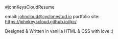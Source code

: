 #johnKeysCloudResume

email: johncloud@cyclonestud.io
portfolio site: https://johnkeyscloud.github.io/jkc/

Designed & Written in vanilla HTML & CSS with love :)
